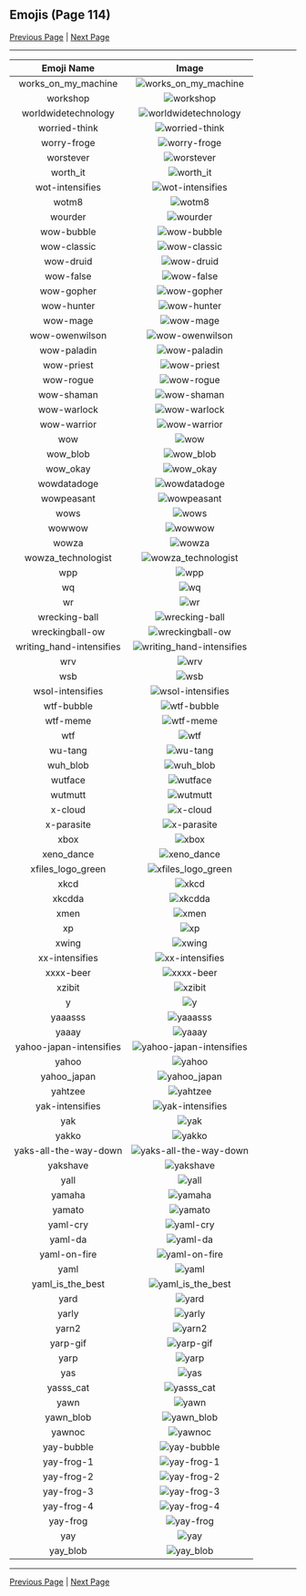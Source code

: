 
## Emojis (Page 114)

[Previous Page](/docs/hc/page-w-0113.md)
  | [Next Page](/docs/hc/page-y-0115.md)

<hr />

|Emoji Name|Image|
| :-: | :-: |
|works_on_my_machine| ![works_on_my_machine](/emojis/hc/works_on_my_machine.jpg)|
|workshop| ![workshop](/emojis/hc/workshop.png)|
|worldwidetechnology| ![worldwidetechnology](/emojis/hc/worldwidetechnology.png)|
|worried-think| ![worried-think](/emojis/hc/worried-think.png)|
|worry-froge| ![worry-froge](/emojis/hc/worry-froge.png)|
|worstever| ![worstever](/emojis/hc/worstever.jpg)|
|worth_it| ![worth_it](/emojis/hc/worth_it.png)|
|wot-intensifies| ![wot-intensifies](/emojis/hc/wot-intensifies.gif)|
|wotm8| ![wotm8](/emojis/hc/wotm8.jpg)|
|wourder| ![wourder](/emojis/hc/wourder.png)|
|wow-bubble| ![wow-bubble](/emojis/hc/wow-bubble.gif)|
|wow-classic| ![wow-classic](/emojis/hc/wow-classic.png)|
|wow-druid| ![wow-druid](/emojis/hc/wow-druid.png)|
|wow-false| ![wow-false](/emojis/hc/wow-false.gif)|
|wow-gopher| ![wow-gopher](/emojis/hc/wow-gopher.png)|
|wow-hunter| ![wow-hunter](/emojis/hc/wow-hunter.png)|
|wow-mage| ![wow-mage](/emojis/hc/wow-mage.png)|
|wow-owenwilson| ![wow-owenwilson](/emojis/hc/wow-owenwilson.png)|
|wow-paladin| ![wow-paladin](/emojis/hc/wow-paladin.png)|
|wow-priest| ![wow-priest](/emojis/hc/wow-priest.png)|
|wow-rogue| ![wow-rogue](/emojis/hc/wow-rogue.png)|
|wow-shaman| ![wow-shaman](/emojis/hc/wow-shaman.png)|
|wow-warlock| ![wow-warlock](/emojis/hc/wow-warlock.png)|
|wow-warrior| ![wow-warrior](/emojis/hc/wow-warrior.png)|
|wow| ![wow](/emojis/hc/wow.gif)|
|wow_blob| ![wow_blob](/emojis/hc/wow_blob.png)|
|wow_okay| ![wow_okay](/emojis/hc/wow_okay.gif)|
|wowdatadoge| ![wowdatadoge](/emojis/hc/wowdatadoge.png)|
|wowpeasant| ![wowpeasant](/emojis/hc/wowpeasant.jpg)|
|wows| ![wows](/emojis/hc/wows.gif)|
|wowwow| ![wowwow](/emojis/hc/wowwow.gif)|
|wowza| ![wowza](/emojis/hc/wowza.png)|
|wowza_technologist| ![wowza_technologist](/emojis/hc/wowza_technologist.png)|
|wpp| ![wpp](/emojis/hc/wpp.png)|
|wq| ![wq](/emojis/hc/wq.png)|
|wr| ![wr](/emojis/hc/wr.gif)|
|wrecking-ball| ![wrecking-ball](/emojis/hc/wrecking-ball.gif)|
|wreckingball-ow| ![wreckingball-ow](/emojis/hc/wreckingball-ow.jpg)|
|writing_hand-intensifies| ![writing_hand-intensifies](/emojis/hc/writing_hand-intensifies.gif)|
|wrv| ![wrv](/emojis/hc/wrv.png)|
|wsb| ![wsb](/emojis/hc/wsb.png)|
|wsol-intensifies| ![wsol-intensifies](/emojis/hc/wsol-intensifies.gif)|
|wtf-bubble| ![wtf-bubble](/emojis/hc/wtf-bubble.gif)|
|wtf-meme| ![wtf-meme](/emojis/hc/wtf-meme.jpg)|
|wtf| ![wtf](/emojis/hc/wtf.png)|
|wu-tang| ![wu-tang](/emojis/hc/wu-tang.jpg)|
|wuh_blob| ![wuh_blob](/emojis/hc/wuh_blob.png)|
|wutface| ![wutface](/emojis/hc/wutface.png)|
|wutmutt| ![wutmutt](/emojis/hc/wutmutt.gif)|
|x-cloud| ![x-cloud](/emojis/hc/x-cloud.png)|
|x-parasite| ![x-parasite](/emojis/hc/x-parasite.gif)|
|xbox| ![xbox](/emojis/hc/xbox.png)|
|xeno_dance| ![xeno_dance](/emojis/hc/xeno_dance.gif)|
|xfiles_logo_green| ![xfiles_logo_green](/emojis/hc/xfiles_logo_green.jpg)|
|xkcd| ![xkcd](/emojis/hc/xkcd.png)|
|xkcdda| ![xkcdda](/emojis/hc/xkcdda.png)|
|xmen| ![xmen](/emojis/hc/xmen.png)|
|xp| ![xp](/emojis/hc/xp.png)|
|xwing| ![xwing](/emojis/hc/xwing.png)|
|xx-intensifies| ![xx-intensifies](/emojis/hc/xx-intensifies.gif)|
|xxxx-beer| ![xxxx-beer](/emojis/hc/xxxx-beer.png)|
|xzibit| ![xzibit](/emojis/hc/xzibit.png)|
|y| ![y](/emojis/hc/y.gif)|
|yaaasss| ![yaaasss](/emojis/hc/yaaasss.png)|
|yaaay| ![yaaay](/emojis/hc/yaaay.gif)|
|yahoo-japan-intensifies| ![yahoo-japan-intensifies](/emojis/hc/yahoo-japan-intensifies.gif)|
|yahoo| ![yahoo](/emojis/hc/yahoo.jpg)|
|yahoo_japan| ![yahoo_japan](/emojis/hc/yahoo_japan.png)|
|yahtzee| ![yahtzee](/emojis/hc/yahtzee.jpg)|
|yak-intensifies| ![yak-intensifies](/emojis/hc/yak-intensifies.gif)|
|yak| ![yak](/emojis/hc/yak.jpg)|
|yakko| ![yakko](/emojis/hc/yakko.png)|
|yaks-all-the-way-down| ![yaks-all-the-way-down](/emojis/hc/yaks-all-the-way-down.gif)|
|yakshave| ![yakshave](/emojis/hc/yakshave.png)|
|yall| ![yall](/emojis/hc/yall.jpg)|
|yamaha| ![yamaha](/emojis/hc/yamaha.png)|
|yamato| ![yamato](/emojis/hc/yamato.jpg)|
|yaml-cry| ![yaml-cry](/emojis/hc/yaml-cry.png)|
|yaml-da| ![yaml-da](/emojis/hc/yaml-da.png)|
|yaml-on-fire| ![yaml-on-fire](/emojis/hc/yaml-on-fire.gif)|
|yaml| ![yaml](/emojis/hc/yaml.png)|
|yaml_is_the_best| ![yaml_is_the_best](/emojis/hc/yaml_is_the_best.png)|
|yard| ![yard](/emojis/hc/yard.png)|
|yarly| ![yarly](/emojis/hc/yarly.png)|
|yarn2| ![yarn2](/emojis/hc/yarn2.png)|
|yarp-gif| ![yarp-gif](/emojis/hc/yarp-gif.gif)|
|yarp| ![yarp](/emojis/hc/yarp.jpg)|
|yas| ![yas](/emojis/hc/yas.png)|
|yasss_cat| ![yasss_cat](/emojis/hc/yasss_cat.png)|
|yawn| ![yawn](/emojis/hc/yawn.png)|
|yawn_blob| ![yawn_blob](/emojis/hc/yawn_blob.png)|
|yawnoc| ![yawnoc](/emojis/hc/yawnoc.png)|
|yay-bubble| ![yay-bubble](/emojis/hc/yay-bubble.gif)|
|yay-frog-1| ![yay-frog-1](/emojis/hc/yay-frog-1.gif)|
|yay-frog-2| ![yay-frog-2](/emojis/hc/yay-frog-2.gif)|
|yay-frog-3| ![yay-frog-3](/emojis/hc/yay-frog-3.gif)|
|yay-frog-4| ![yay-frog-4](/emojis/hc/yay-frog-4.gif)|
|yay-frog| ![yay-frog](/emojis/hc/yay-frog.gif)|
|yay| ![yay](/emojis/hc/yay.gif)|
|yay_blob| ![yay_blob](/emojis/hc/yay_blob.png)|

<hr/>

[Previous Page](/docs/hc/page-w-0113.md)
  | [Next Page](/docs/hc/page-y-0115.md)